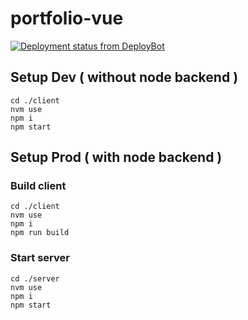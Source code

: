 # portfolio-vue

[![Deployment status from DeployBot](https://djanix.deploybot.com/badge/88313865856450/131709.svg)](http://deploybot.com)

## Setup Dev ( without node backend )

```
cd ./client
nvm use
npm i
npm start
```

## Setup Prod ( with node backend )

### Build client

```
cd ./client
nvm use
npm i
npm run build
```

### Start server

```
cd ./server
nvm use
npm i
npm start
```
